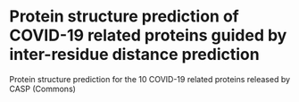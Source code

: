 # Protein structure prediction of COVID-19 related proteins guided by inter-residue distance prediction
Protein structure prediction for the 10 COVID-19 related proteins released by CASP (Commons)
